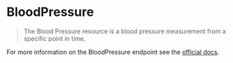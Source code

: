 # BloodPressure

> The Blood Pressure resource is a blood pressure measurement from a specific point in time.

For more information on the BloodPressure endpoint see the [official docs](https://docs.humanapi.co/docs/blood_pressure).
